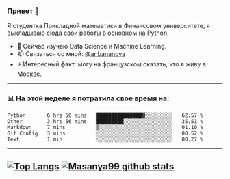 ### Привет 👋

Я студентка Прикладной математики в Финансовом университете, я выкладываю сюда свои работы в основном на Python.

- 🌱 Cейчас изучаю Data Science и Machine Learning.
- 📫 Связаться со мной: [@anbananova][telegram]
- ⚡ Интересный факт: могу на французском сказать, что я живу в Москве.
---


### 📊 На этой неделе я потратила свое время на:
<!--START_SECTION:waka-->
```text
Python       6 hrs 56 mins   ███████████████▓░░░░░░░░░   62.57 % 
Other        3 hrs 56 mins   █████████░░░░░░░░░░░░░░░░   35.51 % 
Markdown     7 mins          ▒░░░░░░░░░░░░░░░░░░░░░░░░   01.10 % 
Git Config   3 mins          ░░░░░░░░░░░░░░░░░░░░░░░░░   00.52 % 
Text         1 min           ░░░░░░░░░░░░░░░░░░░░░░░░░   00.27 % 
```
<!--END_SECTION:waka-->
---
[![Top Langs](https://github-readme-stats.vercel.app/api/top-langs/?username=masanya99&hide=TeX)](https://github.com/masanya99/github-readme-stats)
[![Masanya99 github stats](https://github-readme-stats.vercel.app/api?username=masanya99)](https://github.com/masanya99/github-readme-stats)
---
[telegram]: https://t.me/anbananova
